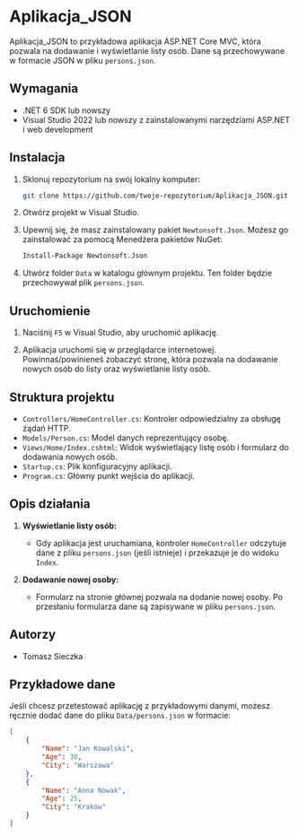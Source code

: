 # Aplikacja_JSON

Aplikacja_JSON to przykładowa aplikacja ASP.NET Core MVC, która pozwala na dodawanie i wyświetlanie listy osób. Dane są przechowywane w formacie JSON w pliku `persons.json`.

## Wymagania

- .NET 6 SDK lub nowszy
- Visual Studio 2022 lub nowszy z zainstalowanymi narzędziami ASP.NET i web development

## Instalacja

1. Sklonuj repozytorium na swój lokalny komputer:

    ```bash
    git clone https://github.com/twoje-repozytorium/Aplikacja_JSON.git
    ```

2. Otwórz projekt w Visual Studio.

3. Upewnij się, że masz zainstalowany pakiet `Newtonsoft.Json`. Możesz go zainstalować za pomocą Menedżera pakietów NuGet:

    ```bash
    Install-Package Newtonsoft.Json
    ```

4. Utwórz folder `Data` w katalogu głównym projektu. Ten folder będzie przechowywał plik `persons.json`.

## Uruchomienie

1. Naciśnij `F5` w Visual Studio, aby uruchomić aplikację.

2. Aplikacja uruchomi się w przeglądarce internetowej. Powinnaś/powinieneś zobaczyć stronę, która pozwala na dodawanie nowych osób do listy oraz wyświetlanie listy osób.

## Struktura projektu

- `Controllers/HomeController.cs`: Kontroler odpowiedzialny za obsługę żądań HTTP.
- `Models/Person.cs`: Model danych reprezentujący osobę.
- `Views/Home/Index.cshtml`: Widok wyświetlający listę osób i formularz do dodawania nowych osób.
- `Startup.cs`: Plik konfiguracyjny aplikacji.
- `Program.cs`: Główny punkt wejścia do aplikacji.

## Opis działania

1. **Wyświetlanie listy osób:**
    - Gdy aplikacja jest uruchamiana, kontroler `HomeController` odczytuje dane z pliku `persons.json` (jeśli istnieje) i przekazuje je do widoku `Index`.

2. **Dodawanie nowej osoby:**
    - Formularz na stronie głównej pozwala na dodanie nowej osoby. Po przesłaniu formularza dane są zapisywane w pliku `persons.json`.

## Autorzy
- Tomasz Sieczka

## Przykładowe dane

Jeśli chcesz przetestować aplikację z przykładowymi danymi, możesz ręcznie dodać dane do pliku `Data/persons.json` w formacie:

```json
[
    {
        "Name": "Jan Kowalski",
        "Age": 30,
        "City": "Warszawa"
    },
    {
        "Name": "Anna Nowak",
        "Age": 25,
        "City": "Kraków"
    }
]
